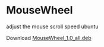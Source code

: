 # MouseWheel
adjust the mouse scroll speed ubuntu
<p>Download&nbsp;<a id="11067541a07ed5c4bd7d315a07c9b3cb-9d3296b0774a6c66a282c818221fc57f18d464ad" class="js-navigation-open" title="MouseWheel_1.0_all.deb" href="https://raw.githubusercontent.com/muharemovic/MouseWheel/master/MouseWheel_1.0_all.deb">MouseWheel_1.0_all.deb</a></p>
